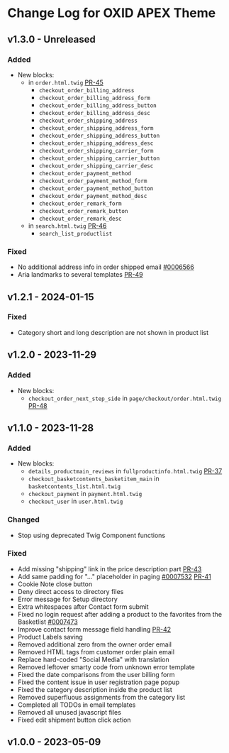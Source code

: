# Change Log for OXID APEX Theme

## v1.3.0 - Unreleased

### Added
- New blocks:
    - in `order.html.twig` [PR-45](https://github.com/OXID-eSales/apex-theme/pull/45)
        - `checkout_order_billing_address`
        - `checkout_order_billing_address_form`
        - `checkout_order_billing_address_button`
        - `checkout_order_billing_address_desc`
        - `checkout_order_shipping_address`
        - `checkout_order_shipping_address_form`
        - `checkout_order_shipping_address_button`
        - `checkout_order_shipping_address_desc`
        - `checkout_order_shipping_carrier_form`
        - `checkout_order_shipping_carrier_button`
        - `checkout_order_shipping_carrier_desc`
        - `checkout_order_payment_method`
        - `checkout_order_payment_method_form`
        - `checkout_order_payment_method_button`
        - `checkout_order_payment_method_desc`
        - `checkout_order_remark_form`
        - `checkout_order_remark_button`
        - `checkout_order_remark_desc`
    - in `search.html.twig` [PR-46](https://github.com/OXID-eSales/apex-theme/pull/46)
        - `search_list_productlist`

### Fixed
- No additional address info in order shipped email [#0006566](https://bugs.oxid-esales.com/view.php?id=6566)
- Aria landmarks to several templates [PR-49](https://github.com/OXID-eSales/apex-theme/pull/49)

## v1.2.1 - 2024-01-15

### Fixed
- Category short and long description are not shown in product list

## v1.2.0 - 2023-11-29

### Added
- New blocks:
  - `checkout_order_next_step_side` in `page/checkout/order.html.twig` [PR-48](https://github.com/OXID-eSales/apex-theme/pull/48)

## v1.1.0 - 2023-11-28

### Added
- New blocks:
    - `details_productmain_reviews` in `fullproductinfo.html.twig` [PR-37](https://github.com/OXID-eSales/apex-theme/pull/37)
    - `checkout_basketcontents_basketitem_main` in `basketcontents_list.html.twig`
    - `checkout_payment` in `payment.html.twig`
    - `checkout_user` in `user.html.twig`

### Changed
- Stop using deprecated Twig Component functions

### Fixed
- Add missing "shipping" link in the price description part [PR-43](https://github.com/OXID-eSales/apex-theme/pull/43)
- Add same padding for "..." placeholder in paging [#0007532](https://bugs.oxid-esales.com/view.php?id=7532) [PR-41](https://github.com/OXID-eSales/apex-theme/pull/41)
- Cookie Note close button
- Deny direct access to directory files
- Error message for Setup directory
- Extra whitespaces after Contact form submit
- Fixed no login request after adding a product to the favorites from the Basketlist [#0007473](https://bugs.oxid-esales.com/view.php?id=7473)
- Improve contact form message field handling [PR-42](https://github.com/OXID-eSales/apex-theme/pull/42)
- Product Labels saving
- Removed additional zero from the owner order email
- Removed HTML tags from customer order plain email
- Replace hard-coded "Social Media" with translation
- Removed leftover smarty code from unknown error template
- Fixed the date comparisons from the user billing form
- Fixed the content issue in user registration page popup
- Fixed the category description inside the product list
- Removed superfluous assignments from the category list
- Completed all TODOs in email templates
- Removed all unused javascript files
- Fixed edit shipment button click action

## v1.0.0 - 2023-05-09
